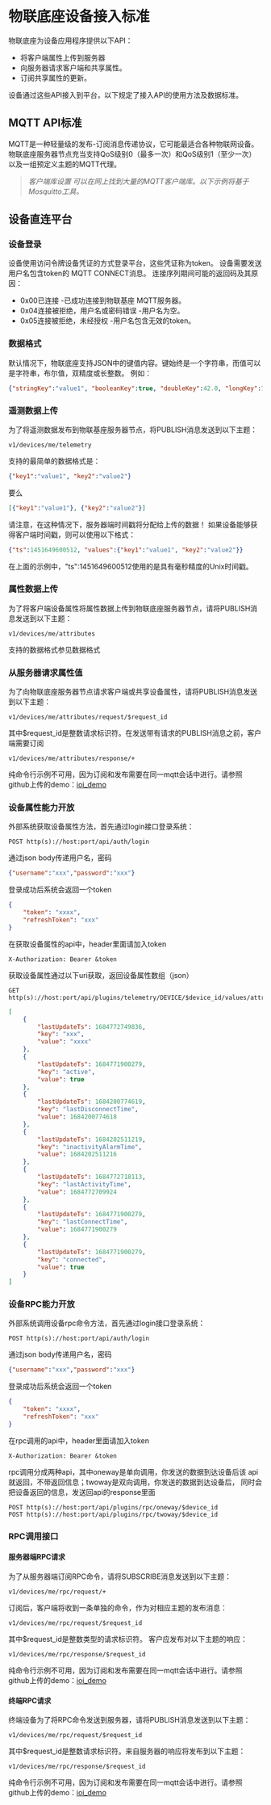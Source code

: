 # 物联底座设备接入标准
物联底座为设备应用程序提供以下API：
- 将客户端属性上传到服务器
- 向服务器请求客户端和共享属性。
- 订阅共享属性的更新。

设备通过这些API接入到平台，以下规定了接入API的使用方法及数据标准。

## MQTT API标准
MQTT是一种轻量级的发布-订阅消息传递协议，它可能最适合各种物联网设备。
物联底座服务器节点充当支持QoS级别0（最多一次）和QoS级别1（至少一次）以及一组预定义主题的MQTT代理。

>*客户端库设置
可以在网上找到大量的MQTT客户端库。以下示例将基于Mosquitto工具。*

## 设备直连平台
### 设备登录
设备使用访问令牌设备凭证的方式登录平台，这些凭证称为token。
设备需要发送用户名包含token的 MQTT CONNECT消息。
连接序列期间可能的返回码及其原因：
- 0x00已连接 -已成功连接到物联基座 MQTT服务器。
- 0x04连接被拒绝，用户名或密码错误 -用户名为空。
- 0x05连接被拒绝，未经授权 -用户名包含无效的token。


### <span id="d">数据格式</spana>
默认情况下，物联底座支持JSON中的键值内容。键始终是一个字符串，而值可以是字符串，布尔值，双精度或长整数。
例如：
```json
{"stringKey":"value1", "booleanKey":true, "doubleKey":42.0, "longKey":73}
````
### 遥测数据上传
为了将遥测数据发布到物联基座服务器节点，将PUBLISH消息发送到以下主题：
```uri
v1/devices/me/telemetry
```
支持的最简单的数据格式是：
```json
{"key1":"value1", "key2":"value2"}
```
要么
```json
[{"key1":"value1"}, {"key2":"value2"}]
```
请注意，在这种情况下，服务器端时间戳将分配给上传的数据！
如果设备能够获得客户端时间戳，则可以使用以下格式：
```json
{"ts":1451649600512, "values":{"key1":"value1", "key2":"value2"}}
```
在上面的示例中，"ts":1451649600512使用的是具有毫秒精度的Unix时间戳。


### 属性数据上传
为了将客户端设备属性将属性数据上传到物联底座服务器节点，请将PUBLISH消息发送到以下主题：
```uri
v1/devices/me/attributes
```
支持的数据格式参见<a herf='#d'>数据格式</a>

### 从服务器请求属性值
为了向物联底座服务器节点请求客户端或共享设备属性，请将PUBLISH消息发送到以下主题：
```uri
v1/devices/me/attributes/request/$request_id
```
其中\$request_id是整数请求标识符。在发送带有请求的PUBLISH消息之前，客户端需要订阅
```uri
v1/devices/me/attributes/response/+
```
纯命令行示例不可用，因为订阅和发布需要在同一mqtt会话中进行。请参照github上传的demo：[ioi_demo](https://github.com/OS-H/iot/tree/main/iot_demo)

### 设备属性能力开放
外部系统获取设备属性方法，首先通过login接口登录系统：
```uri
POST http(s)://host:port/api/auth/login
```
通过json body传递用户名，密码
```json
{"username":"xxx","password":"xxx"}
```
登录成功后系统会返回一个token
```json
{
    "token": "xxxx",
    "refreshToken": "xxx"
}
```
在获取设备属性的api中，header里面请加入token
```uri
X-Authorization: Bearer &token
```
获取设备属性通过以下uri获取，返回设备属性数组（json）
```uri
GET http(s)://host:port/api/plugins/telemetry/DEVICE/$device_id/values/attributes
```
```json
[
    {
        "lastUpdateTs": 1684772749836,
        "key": "xxx",
        "value": "xxxx"
    },
    {
        "lastUpdateTs": 1684771900279,
        "key": "active",
        "value": true
    },
    {
        "lastUpdateTs": 1684200774619,
        "key": "lastDisconnectTime",
        "value": 1684200774618
    },
    {
        "lastUpdateTs": 1684202511219,
        "key": "inactivityAlarmTime",
        "value": 1684202511216
    },
    {
        "lastUpdateTs": 1684772718113,
        "key": "lastActivityTime",
        "value": 1684772709924
    },
    {
        "lastUpdateTs": 1684771900279,
        "key": "lastConnectTime",
        "value": 1684771900279
    },
    {
        "lastUpdateTs": 1684771900279,
        "key": "connected",
        "value": true
    }
]
```

### 设备RPC能力开放
外部系统调用设备rpc命令方法，首先通过login接口登录系统：
```uri
POST http(s)://host:port/api/auth/login
```
通过json body传递用户名，密码
```json
{"username":"xxx","password":"xxx"}
```
登录成功后系统会返回一个token
```json
{
    "token": "xxxx",
    "refreshToken": "xxx"
}
```
在rpc调用的api中，header里面请加入token
```uri
X-Authorization: Bearer &token
```
rpc调用分成两种api，其中oneway是单向调用，你发送的数据到达设备后该
api就返回，不带返回信息；twoway是双向调用，你发送的数据到达设备后，
同时会把设备返回的信息，发送回api的response里面
```uri
POST http(s)://host:port/api/plugins/rpc/oneway/$device_id
POST http(s)://host:port/api/plugins/rpc/twoway/$device_id
```

### RPC调用接口

#### 服务器端RPC请求
为了从服务器端订阅RPC命令，请将SUBSCRIBE消息发送到以下主题：
```uri
v1/devices/me/rpc/request/+
```
订阅后，客户端将收到一条单独的命令，作为对相应主题的发布消息：
```uri
v1/devices/me/rpc/request/$request_id
```
其中\$request_id是整数类型的请求标识符。
客户应发布对以下主题的响应：
```uri
v1/devices/me/rpc/response/$request_id
```
纯命令行示例不可用，因为订阅和发布需要在同一mqtt会话中进行。请参照github上传的demo：[ioi_demo](https://github.com/OS-H/iot/tree/main/iot_demo)

#### 终端RPC请求
终端设备为了将RPC命令发送到服务器，请将PUBLISH消息发送到以下主题：
```uri
v1/devices/me/rpc/request/$request_id
```
其中\$request_id是整数请求标识符。来自服务器的响应将发布到以下主题：
```uri
v1/devices/me/rpc/response/$request_id
```
纯命令行示例不可用，因为订阅和发布需要在同一mqtt会话中进行。请参照github上传的demo：[ioi_demo](https://github.com/OS-H/iot/tree/main/iot_demo)
